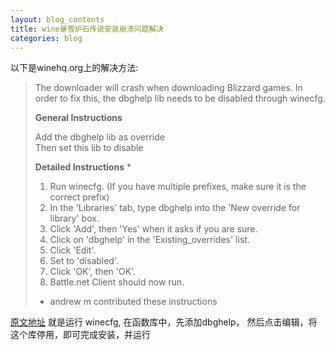 ```yaml
---
layout: blog_contents
title: wine暴雪炉石传说安装崩溃问题解决
categories: blog
---
```


以下是winehq.org上的解决方法:

>The downloader will crash when downloading Blizzard games. In order to fix this, the dbghelp lib  needs to be disabled through winecfg.
> 
>__General Instructions__  
> 
>   Add the dbghelp lib as override  
>   Then set this lib to disable  
> 
>__Detailed Instructions__ *
> 
>   1. Run winecfg. (If you have multiple prefixes, make sure it is the correct prefix) 
>   2. In the 'Libraries' tab, type dbghelp into the 'New override for library' box.
>   3. Click 'Add', then 'Yes' when it asks if you are sure.
>   4. Click on 'dbghelp' in the 'Existing_overrides' list.
>   5. Click 'Edit'.
>   6. Set to 'disabled'.
>   7. Click 'OK', then 'OK'.
>   8. Battle.net Client should now run.
> 
>* andrew m contributed these instructions

[原文地址](http://appdb.winehq.org/objectManager.php?sClass=version&iId=28875&iTestingId=80577)
就是运行 winecfg, 在函数库中，先添加dbghelp， 然后点击编辑，将这个库停用，即可完成安装，并运行